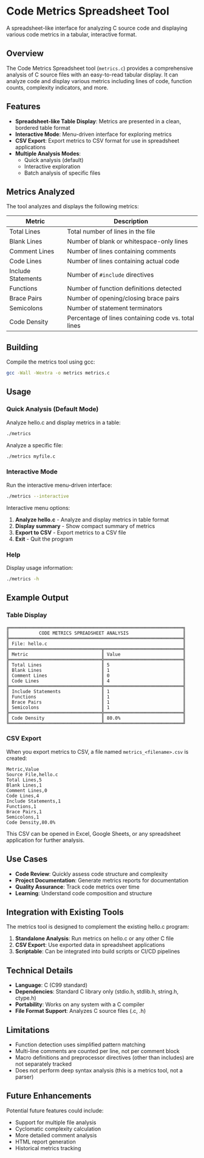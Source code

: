 # Code Metrics Spreadsheet Tool

A spreadsheet-like interface for analyzing C source code and displaying various code metrics in a tabular, interactive format.

## Overview

The Code Metrics Spreadsheet tool (`metrics.c`) provides a comprehensive analysis of C source files with an easy-to-read tabular display. It can analyze code and display various metrics including lines of code, function counts, complexity indicators, and more.

## Features

- **Spreadsheet-like Table Display**: Metrics are presented in a clean, bordered table format
- **Interactive Mode**: Menu-driven interface for exploring metrics
- **CSV Export**: Export metrics to CSV format for use in spreadsheet applications
- **Multiple Analysis Modes**: 
  - Quick analysis (default)
  - Interactive exploration
  - Batch analysis of specific files

## Metrics Analyzed

The tool analyzes and displays the following metrics:

| Metric | Description |
|--------|-------------|
| Total Lines | Total number of lines in the file |
| Blank Lines | Number of blank or whitespace-only lines |
| Comment Lines | Number of lines containing comments |
| Code Lines | Number of lines containing actual code |
| Include Statements | Number of `#include` directives |
| Functions | Number of function definitions detected |
| Brace Pairs | Number of opening/closing brace pairs |
| Semicolons | Number of statement terminators |
| Code Density | Percentage of lines containing code vs. total lines |

## Building

Compile the metrics tool using gcc:

```bash
gcc -Wall -Wextra -o metrics metrics.c
```

## Usage

### Quick Analysis (Default Mode)

Analyze hello.c and display metrics in a table:

```bash
./metrics
```

Analyze a specific file:

```bash
./metrics myfile.c
```

### Interactive Mode

Run the interactive menu-driven interface:

```bash
./metrics --interactive
```

Interactive menu options:
1. **Analyze hello.c** - Analyze and display metrics in table format
2. **Display summary** - Show compact summary of metrics
3. **Export to CSV** - Export metrics to a CSV file
4. **Exit** - Quit the program

### Help

Display usage information:

```bash
./metrics -h
```

## Example Output

### Table Display

```
╔════════════════════════════════════════════════════════════════╗
║           CODE METRICS SPREADSHEET ANALYSIS                    ║
╠════════════════════════════════════════════════════════════════╣
║ File: hello.c                                                  ║
╠══════════════════════════════════╦═════════════════════════════╣
║ Metric                           ║ Value                       ║
╠══════════════════════════════════╬═════════════════════════════╣
║ Total Lines                      ║ 5                           ║
║ Blank Lines                      ║ 1                           ║
║ Comment Lines                    ║ 0                           ║
║ Code Lines                       ║ 4                           ║
╠══════════════════════════════════╬═════════════════════════════╣
║ Include Statements               ║ 1                           ║
║ Functions                        ║ 1                           ║
║ Brace Pairs                      ║ 1                           ║
║ Semicolons                       ║ 1                           ║
╠══════════════════════════════════╬═════════════════════════════╣
║ Code Density                     ║ 80.0%                       ║
╚══════════════════════════════════╩═════════════════════════════╝
```

### CSV Export

When you export metrics to CSV, a file named `metrics_<filename>.csv` is created:

```csv
Metric,Value
Source File,hello.c
Total Lines,5
Blank Lines,1
Comment Lines,0
Code Lines,4
Include Statements,1
Functions,1
Brace Pairs,1
Semicolons,1
Code Density,80.0%
```

This CSV can be opened in Excel, Google Sheets, or any spreadsheet application for further analysis.

## Use Cases

- **Code Review**: Quickly assess code structure and complexity
- **Project Documentation**: Generate metrics reports for documentation
- **Quality Assurance**: Track code metrics over time
- **Learning**: Understand code composition and structure

## Integration with Existing Tools

The metrics tool is designed to complement the existing hello.c program:

1. **Standalone Analysis**: Run metrics on hello.c or any other C file
2. **CSV Export**: Use exported data in spreadsheet applications
3. **Scriptable**: Can be integrated into build scripts or CI/CD pipelines

## Technical Details

- **Language**: C (C99 standard)
- **Dependencies**: Standard C library only (stdio.h, stdlib.h, string.h, ctype.h)
- **Portability**: Works on any system with a C compiler
- **File Format Support**: Analyzes C source files (.c, .h)

## Limitations

- Function detection uses simplified pattern matching
- Multi-line comments are counted per line, not per comment block
- Macro definitions and preprocessor directives (other than includes) are not separately tracked
- Does not perform deep syntax analysis (this is a metrics tool, not a parser)

## Future Enhancements

Potential future features could include:
- Support for multiple file analysis
- Cyclomatic complexity calculation
- More detailed comment analysis
- HTML report generation
- Historical metrics tracking
